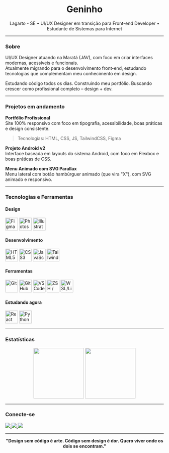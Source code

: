 <h1 align="center">Geninho</h1>

<p align="center">
  Lagarto - SE • UI/UX Designer em transição para Front-end Developer • Estudante de Sistemas para Internet
</p>

---

### Sobre

UI/UX Designer atuando na Maratá (JAV), com foco em criar interfaces modernas, acessíveis e funcionais.  
Atualmente migrando para o desenvolvimento front-end, estudando tecnologias que complementam meu conhecimento em design.

Estudando código todos os dias. Construindo meu portfólio. Buscando crescer como profissional completo – design + dev.

---

### Projetos em andamento

**Portfólio Profissional**  
Site 100% responsivo com foco em tipografia, acessibilidade, boas práticas e design consistente.  
> Tecnologias: HTML, CSS, JS, TailwindCSS, Figma

**Projeto Android v2**  
Interface baseada em layouts do sistema Android, com foco em Flexbox e boas práticas de CSS.

**Menu Animado com SVG Parallax**  
Menu lateral com botão hambúrguer animado (que vira "X"), com SVG animado e responsivo.

---

### Tecnologias e Ferramentas

#### Design
<p>
  <img src="https://cdn.jsdelivr.net/gh/devicons/devicon/icons/figma/figma-original.svg" width="40" title="Figma"/>
  <img src="https://cdn.jsdelivr.net/gh/devicons/devicon/icons/photoshop/photoshop-plain.svg" width="40" title="Photoshop"/>
  <img src="https://cdn.jsdelivr.net/gh/devicons/devicon/icons/illustrator/illustrator-plain.svg" width="40" title="Illustrator"/>
</p>

#### Desenvolvimento
<p>
  <img src="https://cdn.jsdelivr.net/gh/devicons/devicon/icons/html5/html5-original.svg" width="40" title="HTML5"/>
  <img src="https://cdn.jsdelivr.net/gh/devicons/devicon/icons/css3/css3-original.svg" width="40" title="CSS3"/>
  <img src="https://cdn.jsdelivr.net/gh/devicons/devicon/icons/javascript/javascript-original.svg" width="40" title="JavaScript"/>
  <img src="https://cdn.jsdelivr.net/gh/devicons/devicon/icons/tailwindcss/tailwindcss-plain.svg" width="40" title="TailwindCSS"/>
</p>

#### Ferramentas
<p>
  <img src="https://cdn.jsdelivr.net/gh/devicons/devicon/icons/git/git-original.svg" width="40" title="Git"/>
  <img src="https://cdn.jsdelivr.net/gh/devicons/devicon/icons/github/github-original.svg" width="40" title="GitHub"/>
  <img src="https://cdn.jsdelivr.net/gh/devicons/devicon/icons/vscode/vscode-original.svg" width="40" title="VS Code"/>
  <img src="https://cdn.jsdelivr.net/gh/devicons/devicon/icons/bash/bash-original.svg" width="40" title="ZSH / Bash"/>
  <img src="https://cdn.jsdelivr.net/gh/devicons/devicon/icons/linux/linux-original.svg" width="40" title="WSL/Linux"/>
</p>

#### Estudando agora
<p>
  <img src="https://cdn.jsdelivr.net/gh/devicons/devicon/icons/react/react-original.svg" width="40" title="React"/>
  <img src="https://cdn.jsdelivr.net/gh/devicons/devicon/icons/python/python-original.svg" width="40" title="Python"/>
</p>

---

### Estatísticas

<p align="center">
  <img height="160em" src="https://github-readme-stats.vercel.app/api?username=gen1nh&show_icons=true&theme=radical" />
  <img height="160em" src="https://github-readme-stats.vercel.app/api/top-langs/?username=gen1nh&layout=compact&theme=radical"/>
</p>

---

### Conecte-se

<p>
  <a href="https://www.linkedin.com/in/gen1nh/" target="_blank">
    <img src="https://img.shields.io/badge/LinkedIn-0077B5?style=flat-square&logo=linkedin&logoColor=white" />
  </a>
  <a href="https://gen1nh.me" target="_blank">
    <img src="https://img.shields.io/badge/Portfólio-gen1nh.me-FF6F61?style=flat-square" />
  </a>
  <a href="mailto:geninho@email.com" target="_blank">
    <img src="https://img.shields.io/badge/Email-geninho@email.com-EA4335?style=flat-square&logo=gmail&logoColor=white" />
  </a>
</p>

---

<p align="center">
  <b>"Design sem código é arte. Código sem design é dor. Quero viver onde os dois se encontram."</b>
</p>
